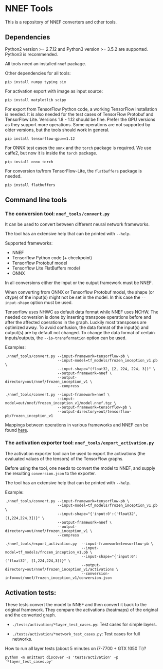 # NNEF Tools

This is a repository of NNEF converters and other tools.

## Dependencies

Python2 version >= 2.7.12 and Python3 version >= 3.5.2 are supported.
Python3 is recommended.

All tools need an installed `nnef` package.

Other dependencies for all tools:

```pip install numpy typing six```

For activation export with image as input source:

```pip install matplotlib scipy```

For export from TensorFlow Python code, a working TensorFlow installation is needed.
It is also needed for the test cases of TensorFlow Protobuf and TensorFlow Lite. 
Versions 1.8 - 1.12 should be fine. Prefer the GPU versions as they support more operations.
Some operations are not supported by older versions, but the tools should work in general.

```pip install tensorflow-gpu==1.12```

For ONNX test cases the `onnx` and the `torch` package is required.
We use caffe2, but now it is inside the `torch` package.

```pip install onnx torch```

For conversion to/from TensorFlow-Lite, the `flatbuffers` package is needed.

```pip install flatbuffers```


## Command line tools

### The conversion tool: ```nnef_tools/convert.py```

It can be used to convert between different neural network frameworks.

The tool has an extensive help that can be printed with ```--help```.

Supported frameworks:
- NNEF
- Tensorflow Python code (+ checkpoint) 
- Tensorflow Protobuf model
- Tensorflow Lite FlatBuffers model
- ONNX

In all conversions either the input or the output framework must be NNEF.

When converting from ONNX or Tensorflow Protobuf model, the shape (or dtype) of the input(s) might not be set in the model.
In this case the ```--input-shape``` option must be used.
 
Tensorflow uses NHWC as default data format while NNEF uses NCHW. 
The needed conversion is done by inserting transpose operations 
before and after the affected operations in the graph.
Luckily most transposes are optimized away.
To avoid confusion, the data format of the input(s) and output(s) are by default not changed.
To change the data format of certain inputs/outputs, the ```--io-transformation``` option can be used. 

Examples:

```
./nnef_tools/convert.py --input-framework=tensorflow-pb \
                        --input-model=tf_models/frozen_inception_v1.pb \
                        --input-shape="(float32, [2, 224, 224, 3])" \
                        --output-framework=nnef \
                        --output-directory=out/nnef/frozen_inception_v1 \
                        --compress

./nnef_tools/convert.py --input-framework=nnef \
                        --input-model=out/nnef/frozen_inception_v1/model.nnef.tgz \
                        --output-framework=tensorflow-pb \
                        --output-directory=out/tensorflow-pb/frozen_inception_v1
```

Mappings between operations in various frameworks and NNEF can be found [here](operation_mapping.md).

### The activation exporter tool: ```nnef_tools/export_activation.py```

The activation exporter tool can be used to export the activations (the evaluated values of the tensors) 
of the TensorFlow graphs.
 
Before using the tool, one needs to convert the model to NNEF, and supply the resulting ```conversion.json``` to the exporter.  

The tool has an extensive help that can be printed with ```--help```.

Example:

```
./nnef_tools/convert.py --input-framework=tensorflow-pb \
                        --input-model=tf_models/frozen_inception_v1.pb \
                        --input-shape="{'input:0':('float32', [1,224,224,3])}" \
                        --output-framework=nnef \
                        --output-directory=out/nnef/frozen_inception_v1 \
                        --compress

./nnef_tools/export_activation.py  --input-framework=tensorflow-pb \
                                   --input-model=tf_models/frozen_inception_v1.pb \
                                   --input-shape="{'input:0':('float32', [1,224,224,3])}" \
                                   --output-directory=out/nnef/frozen_inception_v1/activations \
                                   --conversion-info=out/nnef/frozen_inception_v1/conversion.json
```

## Activation tests:

These tests convert the model to NNEF and then convert it back to the original framework. 
They compare the activations (heatmaps) of the original and the converted graph.

- ```./tests/activation/*layer_test_cases.py```: Test cases for simple layers.

- ```./tests/activation/*network_test_cases.py```: Test cases for full networks.


How to run all layer tests (about 5 minutes on i7-7700 + GTX 1050 Ti)?
```
python -m unittest discover -s 'tests/activation' -p '*layer_test_cases.py'
```
